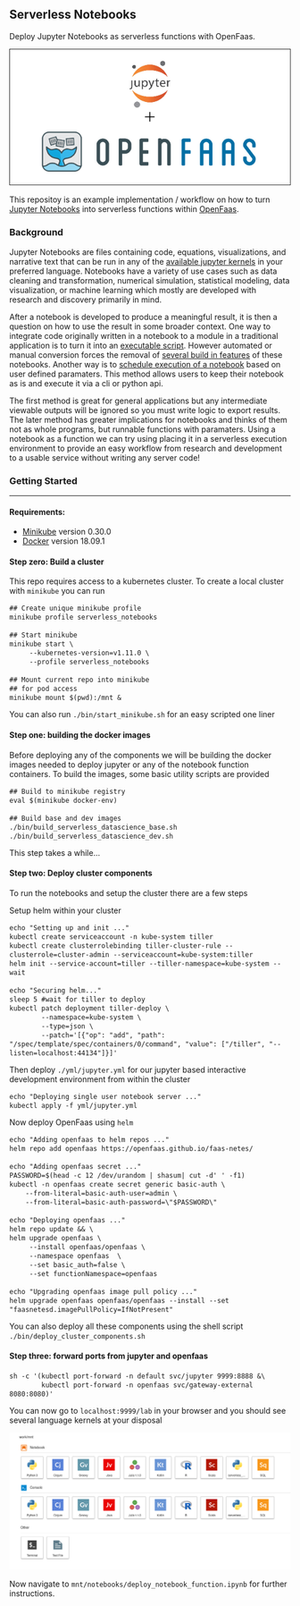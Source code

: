 ## Serverless Notebooks

Deploy Jupyter Notebooks as serverless functions with OpenFaas.

![pics/splash.png](pics/splash.png)

This repositoy is an example implementation / workflow on how to turn [Jupyter Notebooks](https://jupyter.org/) into serverless functions within [OpenFaas](https://github.com/openfaas/faas).

### Background

Jupyter Notebooks are files containing code, equations, visualizations, and narrative text that can be run in any of the [available jupyter kernels](https://github.com/jupyter/jupyter/wiki/Jupyter-kernels) in your preferred language. Notebooks have a variety of use cases such as data cleaning and transformation, numerical simulation, statistical modeling, data visualization, or machine learning which mostly are developed with research and discovery primarily in mind.

After a notebook is developed to produce a meaningful result, it is then a question on how to use the result in some broader context. One way to integrate code originally written in a notebook to a module in a traditional application is to turn it into an [executable script](https://nbconvert.readthedocs.io/en/latest/usage.html#executable-script). However automated or manual conversion forces the removal of [several build in features](https://ipython.readthedocs.io/en/stable/interactive/magics.html) of these notebooks. Another way is to [schedule execution of a notebook](https://medium.com/netflix-techblog/notebook-innovation-591ee3221233) based on user defined paramaters. This method allows users to keep their notebook as is and execute it via a cli or python api.

The first method is great for general applications but any intermediate viewable outputs will be ignored so you must write logic to export results. The later method has greater implications for notebooks and thinks of them not as whole programs, but runnable functions with paramaters. Using a notebook as a function we can try using placing it in a serverless execution environment to provide an easy workflow from research and development to a usable service without writing any server code!

### Getting Started
---

#### Requirements:

- [Minikube](https://github.com/kubernetes/minikube) version 0.30.0
- [Docker](https://docs.docker.com/install/) version 18.09.1

#### Step zero: Build a cluster

This repo requires access to a kubernetes cluster. To create a local cluster with `minikube` you can run 

```shell
## Create unique minikube profile
minikube profile serverless_notebooks

## Start minikube
minikube start \
	 --kubernetes-version=v1.11.0 \
	 --profile serverless_notebooks

## Mount current repo into minikube
## for pod access
minikube mount $(pwd):/mnt &
```

You can also run `./bin/start_minikube.sh` for an easy scripted one liner

#### Step one: building the docker images

Before deploying any of the components we will be building the docker images needed to deploy jupyter or any of the notebook function containers. To build the images, some basic utility scripts are provided

``` shell
## Build to minikube registry
eval $(minikube docker-env)

## Build base and dev images
./bin/build_serverless_datascience_base.sh
./bin/build_serverless_datascience_dev.sh
```

This step takes a while...

#### Step two: Deploy cluster components

To run the notebooks and setup the cluster there are a few steps

Setup helm within your cluster

``` shell
echo "Setting up and init ..."
kubectl create serviceaccount -n kube-system tiller
kubectl create clusterrolebinding tiller-cluster-rule --clusterrole=cluster-admin --serviceaccount=kube-system:tiller
helm init --service-account=tiller --tiller-namespace=kube-system --wait

echo "Securing helm..."
sleep 5 #wait for tiller to deploy
kubectl patch deployment tiller-deploy \
	    --namespace=kube-system \
		--type=json \
		--patch='[{"op": "add", "path": "/spec/template/spec/containers/0/command", "value": ["/tiller", "--listen=localhost:44134"]}]'
```

Then deploy `./yml/jupyter.yml` for our jupyter based interactive development environment from within the cluster

``` shell
echo "Deploying single user notebook server ..."
kubectl apply -f yml/jupyter.yml
```

Now deploy OpenFaas using `helm`

``` shell
echo "Adding openfaas to helm repos ..."
helm repo add openfaas https://openfaas.github.io/faas-netes/

echo "Adding openfaas secret ..."
PASSWORD=$(head -c 12 /dev/urandom | shasum| cut -d' ' -f1)
kubectl -n openfaas create secret generic basic-auth \
	--from-literal=basic-auth-user=admin \
	--from-literal=basic-auth-password=\"$PASSWORD\"

echo "Deploying openfaas ..."
helm repo update && \
helm upgrade openfaas \
	 --install openfaas/openfaas \
	 --namespace openfaas  \
	 --set basic_auth=false \
	 --set functionNamespace=openfaas

echo "Upgrading openfaas image pull policy ..."
helm upgrade openfaas openfaas/openfaas --install --set "faasnetesd.imagePullPolicy=IfNotPresent"
```

You can also deploy all these components using the shell script `./bin/deploy_cluster_components.sh`

#### Step three: forward ports from jupyter and openfaas

``` shell
sh -c '(kubectl port-forward -n default svc/jupyter 9999:8888 &\
        kubectl port-forward -n openfaas svc/gateway-external 8080:8080)'
```

You can now go to `localhost:9999/lab` in your browser and you should see several language kernels at your disposal

![pics/language_lab.png](pics/language_lab.png)

Now navigate to `mnt/notebooks/deploy_notebook_function.ipynb` for further instructions. 

